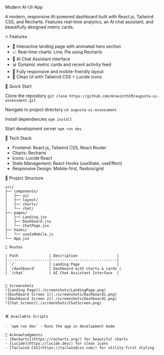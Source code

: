 Modern AI-UI-App

A modern, responsive AI-powered dashboard built with React.js, Tailwind CSS, and Recharts. Features real-time analytics, an AI chat assistant, and beautifully designed metric cards.

🔥 Features

- 🌟 Interactive landing page with animated hero section
- 📈 Real-time charts: Line, Pie using Recharts
- 🤖 AI Chat Assistant interface
- 📊 Dynamic metric cards and recent activity feed
- 📱 Fully responsive and mobile-friendly layout
- 🎨 Clean UI with Tailwind CSS + Lucide icons

🚀 Quick Start

Clone the repository
`git clone https://github.com/AravinthCM/augusta-ui-assessment.git`

Navigate to project directory
`cd augusta-ui-assessment`

Install dependencies
`npm install`

Start development server
`npm run dev`


🧱 Tech Stack

- Frontend: React.js, Tailwind CSS, React Router
- Charts: Recharts
- Icons: Lucide React
- State Management: React Hooks (useState, useEffect)
- Responsive Design: Mobile-first, flexbox/grid


📁 Project Structure

```
src/
├── components/
│   ├── ui/
│   ├── layout/
│   ├── charts/
│   └── chat/
├── pages/
│   ├── Landing.jsx
│   ├── Dashboard.jsx
│   └── ChatPage.jsx
├── hooks/
│   └── useIsMobile.js
└── App.jsx

📍 Routes

| Path              | Description                  |
|-------------------|------------------------------|
| `/`               | Landing Page                 |
| `/dashboard`      | Dashboard with charts & cards |
| `/chat`           | AI Chat Assistant Interface  |


📸 Screenshots
![Landing Page](./screenshots/LandingPage.png)
![Dashboard Screen 1](./screenshots/Dashboard1.png)
![Dashboard Screen 2](./screenshots/Dashboard2.png)
![Chat Screen](./screenshots/ChatScreen.png)


🛠️ Available Scripts

- `npm run dev` - Runs the app in development mode

🙏 Acknowledgments
- [Recharts](https://recharts.org/) for beautiful charts
- [Lucide](https://lucide.dev/) for clean icons
- [Tailwind CSS](https://tailwindcss.com/) for utility-first styling